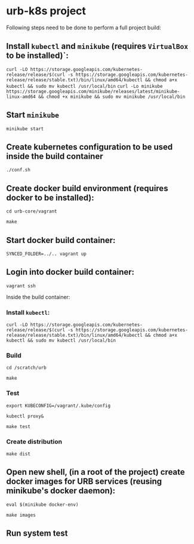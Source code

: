 # urb-k8s project 

Following steps need to be done to perform a full project build:

## Install `kubectl` and `minikube` (requires `VirtualBox` to be installed)`:

`curl -LO https://storage.googleapis.com/kubernetes-release/release/$(curl -s https://storage.googleapis.com/kubernetes-release/release/stable.txt)/bin/linux/amd64/kubectl && chmod a+x kubectl && sudo mv kubectl /usr/local/bin`
`curl -Lo minikube https://storage.googleapis.com/minikube/releases/latest/minikube-linux-amd64 && chmod +x minikube && sudo mv minikube /usr/local/bin`

## Start `minikube`

`minikube start`

## Create kubernetes configuration to be used inside the build container

`./conf.sh`

## Create docker build environment (requires docker to be installed):

`cd urb-core/vagrant`

`make`

## Start docker build container:

`SYNCED_FOLDER=../.. vagrant up`

## Login into docker build container:

`vagrant ssh`

Inside the build container:

### Install `kubectl`:

`curl -LO https://storage.googleapis.com/kubernetes-release/release/$(curl -s https://storage.googleapis.com/kubernetes-release/release/stable.txt)/bin/linux/amd64/kubectl && chmod a+x kubectl && sudo mv kubectl /usr/local/bin`

### Build

`cd /scratch/urb`

`make`

### Test

`export KUBECONFIG=/vagrant/.kube/config`

`kubectl proxy&`

`make test`

### Create distribution

`make dist`

## Open new shell, (in a root of the project) create docker images for URB services (reusing minikube's docker daemon):

`eval $(minikube docker-env)`

`make images`

## Run system test

